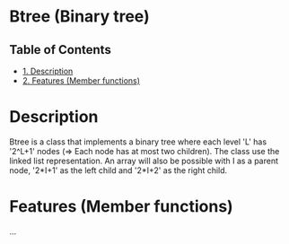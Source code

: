 # Btree (Binary tree)

<div id="table-of-contents">
<h2>Table of Contents</h2>
<div id="text-table-of-contents">
<ul>
<li><a href="#sec-1">1. Description</a></li>
<li><a href="#sec-2">2. Features (Member functions)</a></li>
</ul>
</div>
</div>

# Description<a id="sec-1" name="sec-1"></a>

Btree is a class that implements a binary tree where each level 'L'
has '2^L+1' nodes (=> Each node has at most two children).
The class use the linked list representation. An array will also be
possible with I as a parent node, '2\*I+1' as the left child and '2\*I+2'
as the right child.

# Features (Member functions)<a id="sec-2" name="sec-2"></a>

...